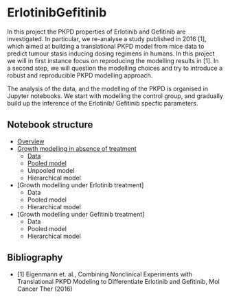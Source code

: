 # ErlotinibGefitinib

In this project the PKPD properties of Erlotinib and Gefitinib are investigated. In particular, we re-analyse a study published in 2016 [1],
which aimed at building a translational PKPD model from mice data to predict tumour stasis inducing dosing regimens in humans. In this project
we will in first instance focus on reproducing the modelling results in [1]. In a second step, we will question the modelling choices and try to
introduce a robust and reproducible PKPD modelling approach.

The analysis of the data, and the modelling of the PKPD is organised in Jupyter notebooks. We start with modelling the control group, 
and gradually build up the inference of the Erlotinib/ Gefitinib specfic parameters.

## Notebook structure

- [Overview](https://github.com/DavAug/ErlotinibGefitinib/blob/master/notebooks/overview/overview.ipynb)
- [Growth modelling in absence of treatment](https://github.com/DavAug/ErlotinibGefitinib/blob/master/notebooks/control_growth/data_preparation.ipynb)
    - [Data](https://github.com/DavAug/ErlotinibGefitinib/blob/master/notebooks/control_growth/data_preparation.ipynb)
    - [Pooled model](https://github.com/DavAug/ErlotinibGefitinib/blob/master/control_growth_analysis.ipynb)
    - Unpooled model
    - Hierarchical model
- [Growth modelling under Erlotinib treatment]
    - Data
    - Pooled model
    - Hierarchical model
- [Growth modelling under Gefitinib treatment]
    - Data
    - Pooled model
    - Hierarchical model
    
## Bibliography

- <a name="ref1"> [1] </a> Eigenmann et. al., Combining Nonclinical Experiments with Translational PKPD Modeling to Differentiate Erlotinib and Gefitinib, Mol Cancer Ther (2016)
